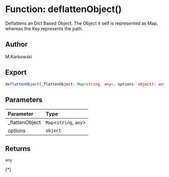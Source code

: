 # Function: deflattenObject()

Deflattens an Dict Based Object. The Object it self is represented
as Map, whereas the Key represents the path.

## Author

M.Karkowski

## Export

```ts
deflattenObject(_flattenObject: Map<string, any>, options: object): any
```

## Parameters

| Parameter       | Type                     |
| :-------------- | :----------------------- |
| \_flattenObject | `Map`<`string`, `any`\> |
| options         | `object`                 |

## Returns

`any`

{\*}
